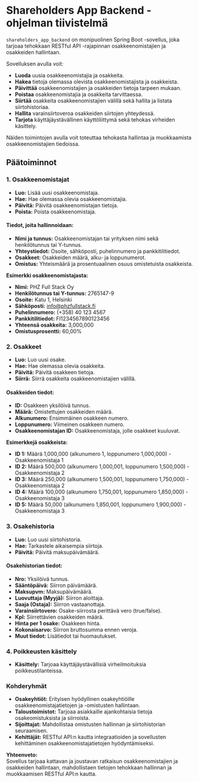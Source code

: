 # Shareholders App Backend -ohjelman tiivistelmä

`shareholders_app_backend` on monipuolinen Spring Boot -sovellus, joka tarjoaa tehokkaan RESTful API -rajapinnan osakkeenomistajien ja osakkeiden hallintaan.

Sovelluksen avulla voit:

- **Luoda** uusia osakkeenomistajia ja osakkeita.
- **Hakea** tietoja olemassa olevista osakkeenomistajista ja osakkeista.
- **Päivittää** osakkeenomistajien ja osakkeiden tietoja tarpeen mukaan.
- **Poistaa** osakkeenomistajia ja osakkeita tarvittaessa.
- **Siirtää** osakkeita osakkeenomistajien välillä sekä hallita ja listata siirtohistoriaa.
- **Hallita** varainsiirtoveroa osakkeiden siirtojen yhteydessä.
- **Tarjota** käyttäjäystävällinen käyttöliittymä sekä tehokas virheiden käsittely.

Näiden toimintojen avulla voit toteuttaa tehokasta hallintaa ja muokkaamista osakkeenomistajien tiedoissa.

## Päätoiminnot

### 1. Osakkeenomistajat

- **Luo:** Lisää uusi osakkeenomistaja.
- **Hae:** Hae olemassa olevia osakkeenomistajia.
- **Päivitä:** Päivitä osakkeenomistajan tietoja.
- **Poista:** Poista osakkeenomistaja.

#### Tiedot, joita hallinnoidaan:

- **Nimi ja tunnus:** Osakkeenomistajan tai yrityksen nimi sekä henkilötunnus tai Y-tunnus.
- **Yhteystiedot:** Osoite, sähköposti, puhelinnumero ja pankkitilitiedot.
- **Osakkeet:** Osakkeiden määrä, alku- ja loppunumerot.
- **Omistus:** Yhteismäärä ja prosentuaalinen osuus omistetuista osakkeista.

**Esimerkki osakkeenomistajasta:**

- **Nimi:** PHZ Full Stack Oy
- **Henkilötunnus tai Y-tunnus:** 2765147-9
- **Osoite:** Katu 1, Helsinki
- **Sähköposti:** info@phzfullstack.fi
- **Puhelinnumero:** (+358) 40 123 4567
- **Pankkitilitiedot:** FI1234567890123456
- **Yhteensä osakkeita:** 3,000,000
- **Omistusprosentti:** 60,00%

### 2. Osakkeet

- **Luo:** Luo uusi osake.
- **Hae:** Hae olemassa olevia osakkeita.
- **Päivitä:** Päivitä osakkeen tietoja.
- **Siirrä:** Siirrä osakkeita osakkeenomistajien välillä.

#### Osakkeiden tiedot:

- **ID:** Osakkeen yksilöivä tunnus.
- **Määrä:** Omistettujen osakkeiden määrä.
- **Alkunumero:** Ensimmäinen osakkeen numero.
- **Loppunumero:** Viimeinen osakkeen numero.
- **Osakkeenomistajan ID:** Osakkeenomistaja, jolle osakkeet kuuluvat.

**Esimerkkejä osakkeista:**

- **ID 1:** Määrä 1,000,000 (alkunumero 1, loppunumero 1,000,000) - Osakkeenomistaja 1
- **ID 2:** Määrä 500,000 (alkunumero 1,000,001, loppunumero 1,500,000) - Osakkeenomistaja 2
- **ID 3:** Määrä 250,000 (alkunumero 1,500,001, loppunumero 1,750,000) - Osakkeenomistaja 2
- **ID 4:** Määrä 100,000 (alkunumero 1,750,001, loppunumero 1,850,000) - Osakkeenomistaja 3
- **ID 5:** Määrä 50,000 (alkunumero 1,850,001, loppunumero 1,900,000) - Osakkeenomistaja 3

### 3. Osakehistoria

- **Luo:** Luo uusi siirtohistoria.
- **Hae:** Tarkastele aikaisempia siirtoja.
- **Päivitä:** Päivitä maksupäivämäärä.

#### Osakehistorian tiedot:

- **Nro:** Yksilöivä tunnus.
- **Sääntöpäivä:** Siirron päivämäärä.
- **Maksupvm:** Maksupäivämäärä.
- **Luovuttaja (Myyjä):** Siirron aloittaja.
- **Saaja (Ostaja):** Siirron vastaanottaja.
- **Varainsiirtovero:** Osake-siirrosta perittävä vero (true/false).
- **Kpl:** Siirrettävien osakkeiden määrä.
- **Hinta per 1 osake:** Osakkeen hinta.
- **Kokonaisarvo:** Siirron bruttosumma ennen veroja.
- **Muut tiedot:** Lisätiedot tai huomautukset.

### 4. Poikkeusten käsittely

- **Käsittely:** Tarjoaa käyttäjäystävällisiä virheilmoituksia poikkeustilanteissa.

### Kohderyhmät

- **Osakeyhtiöt:** Erityisen hyödyllinen osakeyhtiöille osakkeenomistajatietojen ja -omistusten hallintaan.
- **Taloustoimistot:** Tarjoaa asiakkaille ajankohtaisia tietoja osakeomistuksista ja siirroista.
- **Sijoittajat:** Mahdollistaa omistusten hallinnan ja siirtohistorian seuraamisen.
- **Kehittäjät:** RESTful API:n kautta integraatioiden ja sovellusten kehittäminen osakkeenomistajatietojen hyödyntämiseksi.

**Yhteenveto:**  
Sovellus tarjoaa kattavan ja joustavan ratkaisun osakkeenomistajien ja osakkeiden hallintaan, mahdollistaen tietojen tehokkaan hallinnan ja muokkaamisen RESTful API:n kautta.
